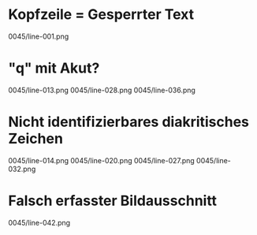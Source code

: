 # Kopfzeile = Gesperrter Text
0045/line-001.png
# "q" mit Akut?
0045/line-013.png
0045/line-028.png
0045/line-036.png
# Nicht identifizierbares diakritisches Zeichen
0045/line-014.png
0045/line-020.png
0045/line-027.png
0045/line-032.png
# Falsch erfasster Bildausschnitt
0045/line-042.png
